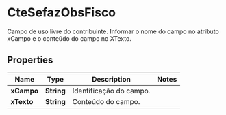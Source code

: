 

# CteSefazObsFisco

Campo de uso livre do contribuinte.  Informar o nome do campo no atributo xCampo e o conteúdo do campo no XTexto.

## Properties

| Name | Type | Description | Notes |
|------------ | ------------- | ------------- | -------------|
|**xCampo** | **String** | Identificação do campo. |  |
|**xTexto** | **String** | Conteúdo do campo. |  |



